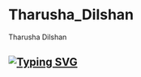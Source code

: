 
# Tharusha_Dilshan
Tharusha Dilshan 
## [![Typing SVG](https://readme-typing-svg.herokuapp.com?font=Rockstar-ExtraBold&color=F33A6A&lines=Welcome🤝;Hi+My+friend🧑‍🤝‍🧑;I+am+Tharusha+Dilshan;💕How+are+you🙃;What+to+do🌹)](https://git.io/typing-svg)

<link rel="stylesheet" href="https://cdnjs.cloudflare.com/ajax/libs/font-awesome/4.7.0/css/font-awesome.min.css">

<div class="social-icons">
  <a href="#"  title="facebook"> 
    <i class="fa fa-facebook-square" aria-hidden="true"></i>
  </a>
  <a href="#" title="twitter"> 
    <i class="fa fa-twitter-square" aria-hidden="true"></i>
  </a>
  <a href="#" title="instagram">  
    <i class="fa fa-instagram" aria-hidden="true"></i>
  </a>
  <a href="#" title="youtube">
    <i class="fa fa-youtube-square" aria-hidden="true"></i>
  </a>
  <a href="#" title="linkedin">
    <i class="fa fa-linkedin-square" aria-hidden="true"></i>
  </a>
  <a href="#" title="pinterest">
    <i class="fa fa-pinterest-p" aria-hidden="true"></i>
  </a>
  <a href="#" title="camera">
    <i class="fa fa-camera-retro" aria-hidden="true"></i>
  </a>
</div>
